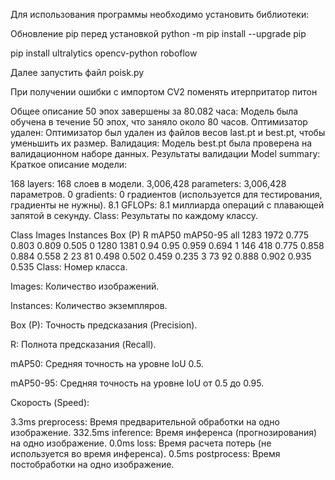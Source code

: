 Для использования программы необходимо установить библиотеки:

Обновление pip перед установкой
python -m pip install --upgrade pip

pip install ultralytics opencv-python roboflow

Далее запустить файл poisk.py

При получении ошибки с импортом CV2 поменять итерпритатор питон



Общее описание
50 эпох завершены за 80.082 часа: Модель была обучена в течение 50 эпох, что заняло около 80 часов.
Оптимизатор удален: Оптимизатор был удален из файлов весов last.pt и best.pt, чтобы уменьшить их размер.
Валидация: Модель best.pt была проверена на валидационном наборе данных.
Результаты валидации
Model summary: Краткое описание модели:

168 layers: 168 слоев в модели.
3,006,428 parameters: 3,006,428 параметров.
0 gradients: 0 градиентов (используется для тестирования, градиенты не нужны).
8.1 GFLOPs: 8.1 миллиарда операций с плавающей запятой в секунду.
Class: Результаты по каждому классу.

Class	Images	Instances	Box (P)	R	mAP50	mAP50-95
all	1283	1972	0.775	0.803	0.809	0.505
0	1280	1381	0.94	0.95	0.959	0.694
1	146	418	0.775	0.858	0.884	0.558
2	23	81	0.498	0.502	0.459	0.235
3	73	92	0.888	0.902	0.935	0.535
Class: Номер класса.

Images: Количество изображений.

Instances: Количество экземпляров.

Box (P): Точность предсказания (Precision).

R: Полнота предсказания (Recall).

mAP50: Средняя точность на уровне IoU 0.5.

mAP50-95: Средняя точность на уровне IoU от 0.5 до 0.95.

Скорость (Speed):

3.3ms preprocess: Время предварительной обработки на одно изображение.
332.5ms inference: Время инференса (прогнозирования) на одно изображение.
0.0ms loss: Время расчета потерь (не используется во время инференса).
0.5ms postprocess: Время постобработки на одно изображение.
